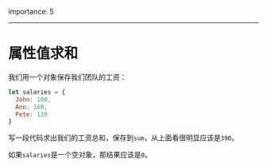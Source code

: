 importance: 5

---

# 属性值求和

我们用一个对象保存我们团队的工资：

```js
let salaries = {
  John: 100,
  Ann: 160,
  Pete: 130
}
```

写一段代码求出我们的工资总和，保存到`sum`，从上面看很明显应该是`390`。

如果`salaries`是一个空对象，那结果应该是`0`。
